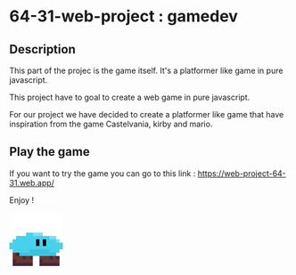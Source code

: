 # 64-31-web-project : gamedev

## Description
 
This part of the projec is the game itself. It's a platformer like game in pure javascript.

This project have to goal to create a web game in pure javascript.

For our project we have decided to create a platformer like game that have inspiration from the game Castelvania, kirby and mario.

## Play the game

If you want to try the game you can go to this link : https://web-project-64-31.web.app/

Enjoy !

![Alt text](assets/player-skin-preview-blue.png)
